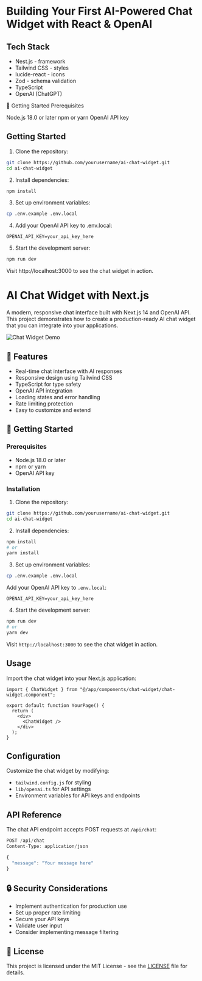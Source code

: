# Building Your First AI-Powered Chat Widget with React & OpenAI

## Tech Stack

- Nest.js - framework
- Tailwind CSS - styles
- lucide-react - icons
- Zod - schema validation
- TypeScript
- OpenAI (ChatGPT)

🚀 Getting Started
Prerequisites

Node.js 18.0 or later
npm or yarn
OpenAI API key

## Getting Started

1. Clone the repository:

```bash
git clone https://github.com/yourusername/ai-chat-widget.git
cd ai-chat-widget
```

2. Install dependencies:

```bash
npm install
```

3. Set up environment variables:

```bash
cp .env.example .env.local
```

4. Add your OpenAI API key to .env.local:

```
OPENAI_API_KEY=your_api_key_here
```

5. Start the development server:

```bash
npm run dev
```

Visit http://localhost:3000 to see the chat widget in action.

# AI Chat Widget with Next.js

A modern, responsive chat interface built with Next.js 14 and OpenAI API. This project demonstrates how to create a production-ready AI chat widget that you can integrate into your applications.

![Chat Widget Demo](/api/placeholder/800/400)

## 🌟 Features

- Real-time chat interface with AI responses
- Responsive design using Tailwind CSS
- TypeScript for type safety
- OpenAI API integration
- Loading states and error handling
- Rate limiting protection
- Easy to customize and extend

## 🚀 Getting Started

### Prerequisites

- Node.js 18.0 or later
- npm or yarn
- OpenAI API key

### Installation

1. Clone the repository:

```bash
git clone https://github.com/yourusername/ai-chat-widget.git
cd ai-chat-widget
```

2. Install dependencies:

```bash
npm install
# or
yarn install
```

3. Set up environment variables:

```bash
cp .env.example .env.local
```

Add your OpenAI API key to `.env.local`:

```
OPENAI_API_KEY=your_api_key_here
```

4. Start the development server:

```bash
npm run dev
# or
yarn dev
```

Visit `http://localhost:3000` to see the chat widget in action.

## Usage

Import the chat widget into your Next.js application:

```tsx
import { ChatWidget } from "@/app/components/chat-widget/chat-widget.component";

export default function YourPage() {
  return (
    <div>
      <ChatWidget />
    </div>
  );
}
```

## Configuration

Customize the chat widget by modifying:

- `tailwind.config.js` for styling
- `lib/openai.ts` for API settings
- Environment variables for API keys and endpoints

## API Reference

The chat API endpoint accepts POST requests at `/api/chat`:

```typescript
POST /api/chat
Content-Type: application/json

{
  "message": "Your message here"
}
```

## 🔒 Security Considerations

- Implement authentication for production use
- Set up proper rate limiting
- Secure your API keys
- Validate user input
- Consider implementing message filtering

## 📝 License

This project is licensed under the MIT License - see the [LICENSE](LICENSE) file for details.
